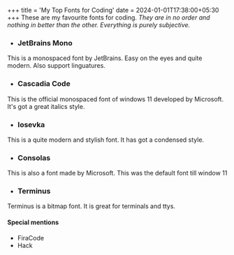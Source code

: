 +++
title = 'My Top Fonts for Coding'
date = 2024-01-01T17:38:00+05:30
+++
These are my favourite fonts for coding.
*They are in no order and nothing in better than the other. Everything is purely subjective.*

- ### JetBrains Mono
This is a monospaced font by JetBrains.
Easy on the eyes and quite modern.
Also support linguatures.

- ### Cascadia Code
This is the official monospaced font of windows 11 developed by Microsoft.
It's got a great italics style.

- ### Iosevka
This is a quite modern and stylish font.
It has got a condensed style.

- ### Consolas
This is also a font made by Microsoft.
This was the default font till window 11

- ### Terminus
Terminus is a bitmap font. It is great for terminals and ttys.
   
#### Special mentions
- FiraCode
- Hack

